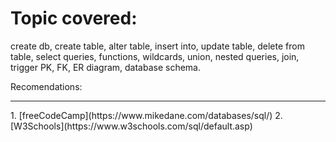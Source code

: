 # Topic covered:

create db, create table, alter table, insert into, update table, delete from table, select queries, functions, wildcards, union, nested queries, join, trigger PK, FK, ER diagram, database schema.

Recomendations:
<hr>
1. [freeCodeCamp](https://www.mikedane.com/databases/sql/)
2. [W3Schools](https://www.w3schools.com/sql/default.asp)
